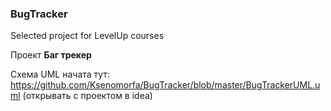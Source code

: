 ### BugTracker
Selected project for LevelUp courses

Проект **Баг трекер**

Схема UML начата тут: https://github.com/Ksenomorfa/BugTracker/blob/master/BugTrackerUML.uml  (открывать с проектом в idea)
